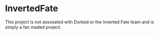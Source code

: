 # InvertedFate
This project is not assosated with Dorked or the Inverted Fate team and is simply a fan maded project.
